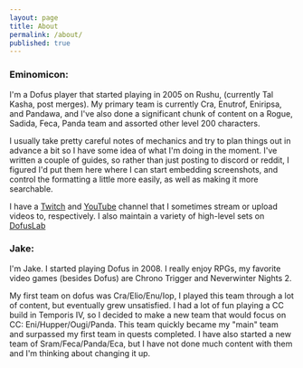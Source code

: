 ```yaml
---
layout: page
title: About
permalink: /about/
published: true
---
```


### Eminomicon:

I'm a Dofus player that started playing in 2005 on Rushu, (currently Tal Kasha, post merges). My primary team is currently Cra, Enutrof, Eniripsa, and Pandawa, and I've also done a significant chunk of content on a Rogue, Sadida, Feca, Panda team and assorted other level 200 characters.

I usually take pretty careful notes of mechanics and try to plan things out in advance a bit so I have some idea of what I'm doing in the moment. I've written a couple of guides, so rather than just posting to discord or reddit, I figured I'd put them here where I can start embedding screenshots, and control the formatting a little more easily, as well as making it more searchable.

I have a [Twitch](https://www.twitch.tv/eminomicon) and [YouTube](https://www.youtube.com/channel/UCnQucN0JBzGiIcioV5CbOCg) channel that I sometimes stream or upload videos to, respectively. I also maintain a variety of high-level sets on [DofusLab](https://dofuslab.io/user/Saone/)

### Jake:

I'm Jake. I started playing Dofus in 2008. I really enjoy RPGs, my favorite video games (besides Dofus) are Chrono Trigger and Neverwinter Nights 2. 

My first team on dofus was Cra/Elio/Enu/Iop, I played this team through a lot of content, but eventually grew unsatisfied. I had a lot of fun playing a CC build in Temporis IV, so I decided to make a new team that would focus on CC: Eni/Hupper/Ougi/Panda. This team quickly became my "main" team and surpassed my first team in quests completed. I have also started a new team of Sram/Feca/Panda/Eca, but I have not done much content with them and I'm thinking about changing it up.
